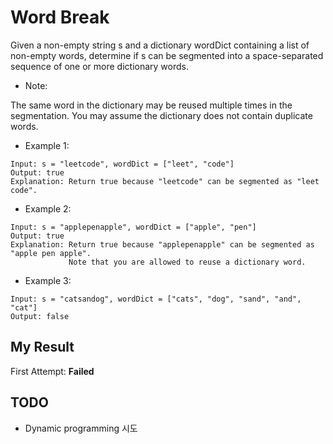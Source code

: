# Word Break

Given a non-empty string s and a dictionary wordDict containing a list of non-empty words, determine if s can be segmented into a space-separated sequence of one or more dictionary words.

- Note:

The same word in the dictionary may be reused multiple times in the segmentation.
You may assume the dictionary does not contain duplicate words.

- Example 1:

```
Input: s = "leetcode", wordDict = ["leet", "code"]
Output: true
Explanation: Return true because "leetcode" can be segmented as "leet code".
```

- Example 2:

```
Input: s = "applepenapple", wordDict = ["apple", "pen"]
Output: true
Explanation: Return true because "applepenapple" can be segmented as "apple pen apple".
             Note that you are allowed to reuse a dictionary word.
```

- Example 3:

```
Input: s = "catsandog", wordDict = ["cats", "dog", "sand", "and", "cat"]
Output: false
```

## My Result 

First Attempt: **Failed**

## TODO

- Dynamic programming 시도
